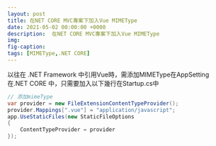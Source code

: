 ```yaml
---
layout: post
title: 在NET CORE MVC專案下加入Vue MIMEType
date: 2021-05-02 00:00:00 +0000
description:  在NET CORE MVC專案下加入Vue MIMEType
img: 
fig-caption:
tags: [MIMEType,.NET CORE]
---
```


以往在 .NET Framework 中引用Vue時，需添加MIMEType在AppSetting
在.NET CORE 中，只需要加入以下幾行在Startup.cs中

```c#
// 添加mimeType
var provider = new FileExtensionContentTypeProvider();
provider.Mappings[".vue"] = "application/javascript";
app.UseStaticFiles(new StaticFileOptions
{
    ContentTypeProvider = provider
});
```


